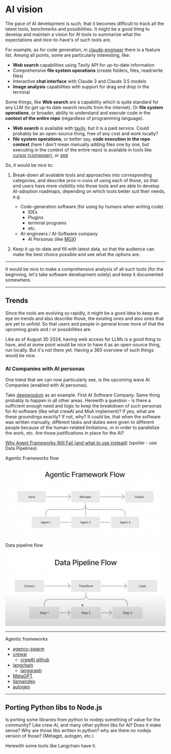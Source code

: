 # AI vision

The pace of AI development is such, that it becomes difficult to track all the latest tools, benchmarks and possibilities. It might be a good thing to develop and maintain a vision for AI tools to summarize what the expectations and nice-to-have's of such tools are.

For example, as for code generation, in [claude-engineer](https://github.com/Doriandarko/claude-engineer?tab=readme-ov-file#-features) there is a feature list. Among all points, some are particularly interesting, like:

- **Web search** capabilities using Tavily API for up-to-date information
- Comprehensive **file system operations** (create folders, files, read/write files)
- Interactive **chat interface** with Claude 3 and Claude 3.5 models
- **Image analysis** capabilities with support for drag and drop in the terminal

Some things, like **Web search** are a capability which is quite standard for any LLM (to get up-to date search results from the internet). Or **file system operations**, or broader, ability to understand and execute code in the **context of the entire repo** (regardless of programming language).

- **Web search** is available with [tavily](https://tavily.com/), but it is a paid service. Could probably be an open-source thing, free of any cost and work locally?
- **file system operations**, or better say, **code execution in the repo context** (here I don't mean manually adding files one by one, but executing in the context of the entire repo) is available in tools like [cursor (composer)](https://www.cursor.com/), or [zed](https://zed.dev/)

So, it would be nice to:

1. Break-down all available tools and approaches into corresponding categories, and describe pros-n-cons of using each of those, so that end users have more visibility into those tools and are able to develop AI-adoption roadmaps, depending on which tools better suit their needs, e.g.

   - Code-generation software (for using by humans when writing code)
     - IDEs
     - Plugins
     - terminal programs
     - etc.
   - AI-engineers / AI-Software company
     - AI Personas (like [MGX](https://www.deepwisdom.ai/))

2. Keep it up-to-date and fill with latest data, so that the audience can make the best choice possible and see what the options are.

---

It would be nice to make a comprehensive analysis of all such tools (for the beginning, let's take software development solely) and keep it documented somewhere.

---

## Trends

Since the tools are evolving so rapidly, it might be a good idea to keep an eye on trends and also describe those, the existing ones and also ones that are yet to unfold. So that users and people in general know more of that the upcoming goals and / or possibilities are.

Like as of August 30 2024, having web access for LLMs is a good thing to have, and at some point would be nice to have it as an open-source thing, run locally. But it's not there yet. Having a 360 overview of such things would be nice.

### AI Companies with AI personas

One trend that we can now particularly see, is the upcoming wave AI Companies (enabled with AI personas).

Take [deepwisdom](https://www.deepwisdom.ai/) as an example. First AI Software Company. Same thing probably to happen in all other areas. Herewith a question - is there a sufficient enough need and logic to keep the breakdown of such personas for AI-software (like what crewAI and MoA implement)? If yes, what are these groundings exactly? If not, why? It could be, that when the software was written manually, different tasks and duties were given to different people because of the human-related limitations, or in order to parallelize the work, etc. Are those justifications in place for the AI?

[Why Agent Frameworks Will Fail (and what to use instead)](https://www.youtube.com/watch?v=KY8n96Erp5Q) (spoiler - use Data Pipelines)

Agentic Frameworks flow

![](./agentic-framework-flow.png)

Data pipeline flow

![](./data-pipeline-flow.png)

---

Agentic frameworks

- [agency-swarm](https://github.com/VRSEN/agency-swarm)
- [crewai](https://www.crewai.com/)
  - [crewAI github](https://github.com/crewAIInc/crewAI)
- [langchain](https://github.com/langchain-ai/langchain)
  - [langgraph](https://langchain-ai.github.io/langgraph/)
- [MetaGPT](https://github.com/geekan/MetaGPT)
- [llamaindex](https://www.llamaindex.ai/)
- [autogen](https://github.com/microsoft/autogen)

---

## Porting Python libs to Node.js 

Is porting some libraries from python to nodejs something of value for the community? Like crew AI, and many other python libs for AI? Does it make sense? Why are those libs written in python? why are there no nodejs version of those? (Metagpt, autogen, etc.)

Herewith some tools like Langchain have it. 
